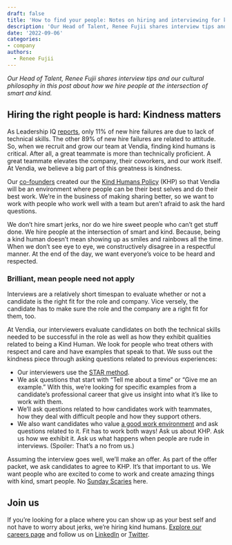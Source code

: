 ```yaml
---
draft: false
title: 'How to find your people: Notes on hiring and interviewing for kind humans'
description: 'Our Head of Talent, Renee Fujii shares interview tips and our cultural philosophy in this post about how we hire people at the intersection of smart and kind.'
date: '2022-09-06'
categories:
- company
authors:
  - Renee Fujii
---
```


_Our Head of Talent, Renee Fujii shares interview tips and our cultural philosophy in this post about how we hire people at the intersection of smart and kind._


## Hiring the right people is hard: Kindness matters
As Leadership IQ [reports](https://www.leadershipiq.com/blogs/leadershipiq/35354241-why-new-hires-fail-emotional-intelligence-vs-skills), only 11% of new hire failures are due to lack of technical skills. The other 89% of new hire failures are related to attitude. So, when we recruit and grow our team at Vendia, finding kind humans is critical. After all, a great teammate is more than technically proficient. A great teammate elevates the company, their coworkers, and our work itself. At Vendia, we believe a big part of this greatness is kindness.

Our [co-founders](https://www.vendia.com/blog/meet-vendias-founders) created our the [Kind Humans Policy](https://www.vendia.com/kind-humans) (KHP) so that Vendia will be an environment where people can be their best selves and do their best work. We’re in the business of making sharing better, so we want to work with people who work well with a team but aren’t afraid to ask the hard questions. 

We don’t hire smart jerks, nor do we hire sweet people who can’t get stuff done. We hire people at the intersection of smart and kind. Because, being a kind human doesn’t mean showing up as smiles and rainbows all the time. When we don’t see eye to eye, we constructively disagree in a respectful manner. At the end of the day, we want everyone’s voice to be heard and respected.


### Brilliant, mean people need not apply

Interviews are a relatively short timespan to evaluate whether or not a candidate is the right fit for the role and company. Vice versely, the candidate has to make sure the role and the company are a right fit for them, too.

At Vendia, our interviewers evaluate candidates on both the technical skills needed to be successful in the role as well as how they exhibit qualities related to being a Kind Human. We look for people who treat others with respect and care and have examples that speak to that.  We suss out the kindness piece through asking questions related to previous experiences:



* Our interviewers use the [STAR method](https://www.themuse.com/advice/star-interview-method). 
* We ask questions that start with “Tell me about a time” or “Give me an example.” With this, we’re looking for specific examples from a candidate’s professional career that give us insight into what it’s like to work with them.
* We’ll ask questions related to how candidates work with teammates, how they deal with difficult people and how they support others.
* We also want candidates who value [a good work environment](https://www.vendia.com/blog/6-months-at-vendia) and ask questions related to it. Fit has to work both ways! Ask us about KHP. Ask us how we exhibit it. Ask us what happens when people are rude in interviews. (Spoiler: That’s a no from us.)

Assuming the interview goes well, we’ll make an offer. As part of the offer packet, we ask candidates to agree to KHP. It’s that important to us. We want people who are excited to come to work and create amazing things with kind, smart people. No [Sunday Scaries](https://health.clevelandclinic.org/sunday-scaries/) here.


## Join us

If you’re looking for a place where you can show up as your best self and not have to worry about jerks, we’re hiring kind humans. [Explore our careers page](https://www.vendia.com/careers) and follow us on [LinkedIn](https://www.linkedin.com/company/vendiahq) or [Twitter](https://twitter.com/VendiaHQ). 
